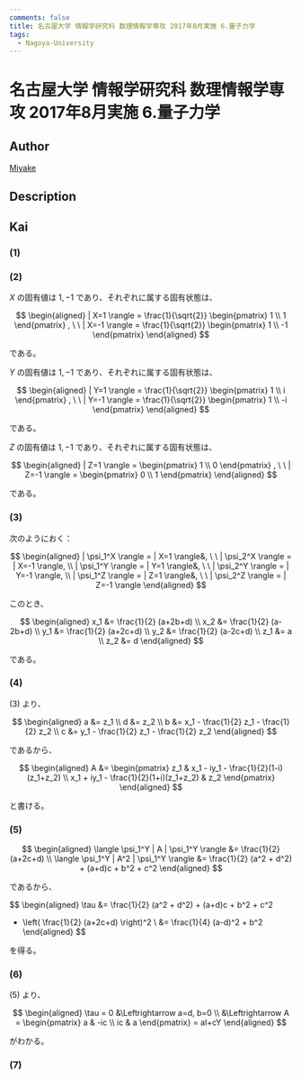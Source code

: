 ```yaml
---
comments: false
title: 名古屋大学 情報学研究科 数理情報学専攻 2017年8月実施 6.量子力学
tags:
  - Nagoya-University
---
```

# 名古屋大学 情報学研究科 数理情報学専攻 2017年8月実施 6.量子力学

## **Author**
[Miyake](https://miyake.github.io/exams/index.html)

## **Description**

## **Kai**
### (1)

### (2)
$X$ の固有値は $1,-1$ であり、それぞれに属する固有状態は、

$$
\begin{aligned}
| X=1 \rangle
= \frac{1}{\sqrt{2}}
\begin{pmatrix} 1 \\ 1 \end{pmatrix}
, \ \ 
| X=-1 \rangle
= \frac{1}{\sqrt{2}}
\begin{pmatrix} 1 \\ -1 \end{pmatrix}
\end{aligned}
$$

である。

$Y$ の固有値は $1,-1$ であり、それぞれに属する固有状態は、

$$
\begin{aligned}
| Y=1 \rangle
= \frac{1}{\sqrt{2}}
\begin{pmatrix} 1 \\ i \end{pmatrix}
, \ \ 
| Y=-1 \rangle
= \frac{1}{\sqrt{2}}
\begin{pmatrix} 1 \\ -i \end{pmatrix}
\end{aligned}
$$

である。

$Z$ の固有値は $1,-1$ であり、それぞれに属する固有状態は、

$$
\begin{aligned}
| Z=1 \rangle
= \begin{pmatrix} 1 \\ 0 \end{pmatrix}
, \ \ 
| Z=-1 \rangle
= \begin{pmatrix} 0 \\ 1 \end{pmatrix}
\end{aligned}
$$

である。

### (3)
次のようにおく：

$$
\begin{aligned}
| \psi_1^X \rangle = | X=1  \rangle&, \ \ 
| \psi_2^X \rangle = | X=-1 \rangle,
\\
| \psi_1^Y \rangle = | Y=1  \rangle&, \ \ 
| \psi_2^Y \rangle = | Y=-1 \rangle,
\\
| \psi_1^Z \rangle = | Z=1  \rangle&, \ \ 
| \psi_2^Z \rangle = | Z=-1 \rangle
\end{aligned}
$$

このとき、

$$
\begin{aligned}
x_1 &= \frac{1}{2} (a+2b+d)
\\
x_2 &= \frac{1}{2} (a-2b+d)
\\
y_1 &= \frac{1}{2} (a+2c+d)
\\
y_2 &= \frac{1}{2} (a-2c+d)
\\
z_1 &= a
\\
z_2 &= d
\end{aligned}
$$

である。

### (4)
(3) より、

$$
\begin{aligned}
a &= z_1
\\
d &= z_2
\\
b &= x_1 - \frac{1}{2} z_1 - \frac{1}{2} z_2
\\
c &= y_1 - \frac{1}{2} z_1 - \frac{1}{2} z_2
\end{aligned}
$$

であるから、

$$
\begin{aligned}
A
&=
\begin{pmatrix}
z_1
&
x_1 - iy_1 - \frac{1}{2}(1-i)(z_1+z_2)
\\
x_1 + iy_1 - \frac{1}{2}(1+i)(z_1+z_2)
&
z_2
\end{pmatrix}
\end{aligned}
$$

と書ける。

### (5)

$$
\begin{aligned}
\langle \psi_1^Y | A | \psi_1^Y \rangle
&=
\frac{1}{2} (a+2c+d)
\\
\langle \psi_1^Y | A^2 | \psi_1^Y \rangle
&=
\frac{1}{2} (a^2 + d^2) + (a+d)c + b^2 + c^2
\end{aligned}
$$

であるから、

$$
\begin{aligned}
\tau
&=
\frac{1}{2} (a^2 + d^2) + (a+d)c + b^2 + c^2
- \left( \frac{1}{2} (a+2c+d) \right)^2
\\
&=
\frac{1}{4} (a-d)^2 + b^2
\end{aligned}
$$

を得る。

### (6)
(5) より、

$$
\begin{aligned}
\tau = 0
&\Leftrightarrow
a=d, b=0
\\
&\Leftrightarrow
A
= \begin{pmatrix} a & -ic \\ ic & a \end{pmatrix}
= aI+cY
\end{aligned}
$$

がわかる。

### (7)